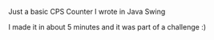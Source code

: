Just a basic CPS Counter I wrote in Java Swing

I made it in about 5 minutes and it was part of a challenge :)
